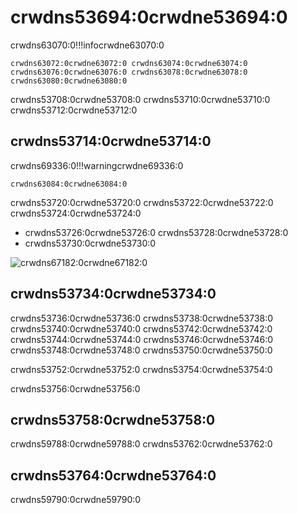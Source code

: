# crwdns53694:0crwdne53694:0

crwdns63070:0!!!infocrwdne63070:0

    crwdns63072:0crwdne63072:0 crwdns63074:0crwdne63074:0 crwdns63076:0crwdne63076:0 crwdns63078:0crwdne63078:0  crwdns63080:0crwdne63080:0

crwdns53708:0crwdne53708:0 crwdns53710:0crwdne53710:0 crwdns53712:0crwdne53712:0

## crwdns53714:0crwdne53714:0

crwdns69336:0!!!warningcrwdne69336:0

    crwdns63084:0crwdne63084:0

crwdns53720:0crwdne53720:0  crwdns53722:0crwdne53722:0  crwdns53724:0crwdne53724:0

* crwdns53726:0crwdne53726:0  crwdns53728:0crwdne53728:0
* crwdns53730:0crwdne53730:0

![crwdns67182:0crwdne67182:0](crwdns67180:0crwdne67180:0)

## crwdns53734:0crwdne53734:0

crwdns53736:0crwdne53736:0 crwdns53738:0crwdne53738:0  crwdns53740:0crwdne53740:0  crwdns53742:0crwdne53742:0  crwdns53744:0crwdne53744:0  crwdns53746:0crwdne53746:0  crwdns53748:0crwdne53748:0  crwdns53750:0crwdne53750:0

crwdns53752:0crwdne53752:0 crwdns53754:0crwdne53754:0

crwdns53756:0crwdne53756:0

## crwdns53758:0crwdne53758:0

crwdns59788:0crwdne59788:0 crwdns53762:0crwdne53762:0

## crwdns53764:0crwdne53764:0

crwdns59790:0crwdne59790:0
